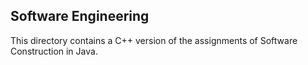 ## Software Engineering
This directory contains a C++ version of the assignments of Software Construction in Java.

 

